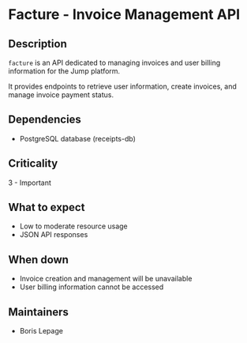 # Facture - Invoice Management API

## Description

`facture` is an API dedicated to managing invoices and user billing information for the Jump platform.

It provides endpoints to retrieve user information, create invoices, and manage invoice payment status.

## Dependencies

- PostgreSQL database (receipts-db)

## Criticality

3 - Important

## What to expect

- Low to moderate resource usage
- JSON API responses

## When down

- Invoice creation and management will be unavailable
- User billing information cannot be accessed

## Maintainers

- Boris Lepage